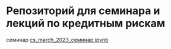 # Репозиторий для семинара и лекций по кредитным рискам

семинар [cs_march_2023_семинар.ipynb](cs_march_2023_%D1%81%D0%B5%D0%BC%D0%B8%D0%BD%D0%B0%D1%80.ipynb)
